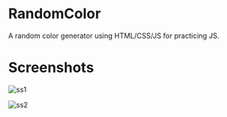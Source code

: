 # RandomColor
A  random color generator using HTML/CSS/JS for practicing JS.

# Screenshots
![ss1](https://user-images.githubusercontent.com/42097564/122790590-16115100-d2d6-11eb-9c4a-003d77e9fc1a.png)

![ss2](https://user-images.githubusercontent.com/42097564/122790627-21fd1300-d2d6-11eb-8d0c-e647e07d2e30.png)
